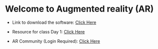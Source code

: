 # Welcome to Augmented reality (AR)

- Link to download the software: [Click Here](https://www.integem.com/download)

- Resource for class Day 1: [Click Here](https://drive.google.com/drive/folders/1IPGjJL9OCbZ7FlOHfkGQTb5PVMXBOBp-?usp=sharing)

- AR Community (Login Required): [Click Here](https://creator.integem.com/)
